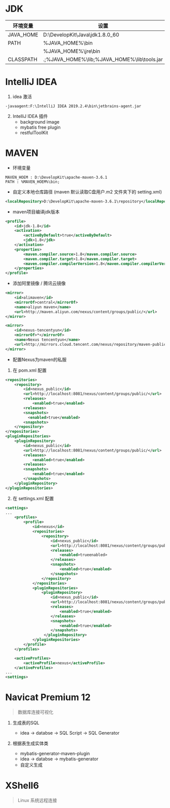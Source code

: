 # JDK
| 环境变量  | 设置                                        |
| --------- | ------------------------------------------- |
| JAVA_HOME | D:\DevelopKit\Java\jdk1.8.0_60              |
| PATH      | %JAVA_HOME%\bin                             |
|           | %JAVA_HOME%\jre\bin                         |
| CLASSPATH | .;%JAVA_HOME%\lib;%JAVA_HOME%\lib\tools.jar |



# IntelliJ IDEA

1. idea 激活
```
-javaagent:F:\IntelliJ IDEA 2019.2.4\bin\jetbrains-agent.jar
```

2. IntelliJ IDEA 插件
    * background image
    * mybatis free plugin
    * restfulToolKit



# MAVEN
* 环境变量
```
MAVEN_HOEM : D:\DevelopKit\apache-maven-3.6.1
PATH : %MAVEN_HOEM%\bin;
```

* 自定义本地仓库路径 (maven 默认读取C盘用户.m2 文件夹下的 setting.xml)
```xml
<localRepository>D:\DevelopKit\apache-maven-3.6.1\repository</localRepository>
```

* maven项目编译jdk版本
```xml
<profile>  
    <id>jdk-1.8</id>  
    <activation>  
        <activeByDefault>true</activeByDefault>  
        <jdk>1.8</jdk>  
    </activation>  
    <properties>
        <maven.compiler.source>1.8</maven.compiler.source>    
        <maven.compiler.target>1.8</maven.compiler.target>    
        <maven.compiler.compilerVersion>1.8</maven.compiler.compilerVersion>    
    </properties>  
</profile>
```

* 添加阿里镜像 / 腾讯云镜像
```xml
<mirror>
    <id>alimaven</id>
    <mirrorOf>central</mirrorOf>
    <name>aliyun maven</name>
    <url>http://maven.aliyun.com/nexus/content/groups/public/</url>
</mirror>

<mirror>
    <id>nexus-tencentyun</id>
    <mirrorOf>*</mirrorOf>
    <name>Nexus tencentyun</name>
    <url>http://mirrors.cloud.tencent.com/nexus/repository/maven-public/</url>
</mirror> 
```

* 配置Nexus为maven的私服
1. 在 pom.xml 配置
```xml
<repositories>
    <repository>
        <id>nexus_public</id>        
        <url>http://localhost:8081/nexus/content/groups/public/</url>        
        <releases>
            <enabled>true</enabled>
        <releases>
        <snapshots>
          <enabled>true</enabled>        
        <snapshots>   
    </repository>
</repositories>
<pluginRepositories>
    <pluginRepository>
        <id>nexus_public</id>
        <url>http://localhost:8081/nexus/content/groups/public/</url> 
        <releases>
            <enabled>true</enabled>
        <releases>
        <snapshots>
            <enabled>true</enabled>  
        </snapshots>
    </pluginRepository>
</pluginRepositories>
```

2. 在  settings.xml 配置

```xml
<settings>
...
    <profiles>
        <profile>
            <id>nexus</id>
            <repositories>
                <repository>
                    <id>nexus_public</id>
                    <url>http://localhost:8081/nexus/content/groups/public/</url>
                    <releases>
                        <enabled>trueenabled>
                    </releases>
                    <snapshots>
                        <enabled>true</enabled>
                    </snapshots>    
                </repository>
            </repositories>
            <pluginRepositories>
                <pluginRepository>
                    <id>nexus_public</id>
                    <url>http://localhost:8081/nexus/content/groups/public/</url>
                    <releases>
                        <enabled>true</enabled>
                    </releases>
                    <snapshots>
                        <enabled>true</enabled>
                    </snapshots>
                 </pluginRepository>
            </pluginRepositories>
        </profile>
    </profiles>

    <activeProfiles>
        <activeProfile>nexus</activeProfile>
    </activeProfiles>
...
<settings>
```


# Navicat Premium 12
> 数据库连接可视化

1. 生成表的SQL
    * idea ->  databse -> SQL Script ->  SQL Generator


2. 根据表生成实体类
    * mybatis-generator-maven-plugin
    * idea ->  databse -> mybatis-generator
    * 自定义生成


# XShell6
> Linux 系统远程连接